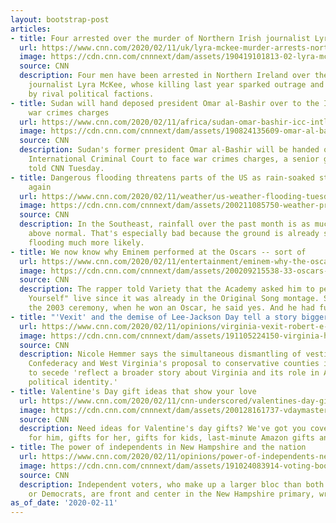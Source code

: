 ```yaml
---
layout: bootstrap-post
articles:
- title: Four arrested over the murder of Northern Irish journalist Lyra McKee
  url: https://www.cnn.com/2020/02/11/uk/lyra-mckee-murder-arrests-northern-ireland-intl-gbr/index.html
  image: https://cdn.cnn.com/cnnnext/dam/assets/190419101813-02-lyra-mckee-super-tease.jpg
  source: CNN
  description: Four men have been arrested in Northern Ireland over the murder of
    journalist Lyra McKee, whose killing last year sparked outrage and calls for talks
    by rival political factions.
- title: Sudan will hand deposed president Omar al-Bashir over to the ICC to face
    war crimes charges
  url: https://www.cnn.com/2020/02/11/africa/sudan-omar-bashir-icc-intl/index.html
  image: https://cdn.cnn.com/cnnnext/dam/assets/190824135609-omar-al-bashir-corruption-trial-cage-super-tease.jpg
  source: CNN
  description: Sudan's former president Omar al-Bashir will be handed over to the
    International Criminal Court to face war crimes charges, a senior government source
    told CNN Tuesday.
- title: Dangerous flooding threatens parts of the US as rain-soaked states get deluged
    again
  url: https://www.cnn.com/2020/02/11/weather/us-weather-flooding-tuesday/index.html
  image: https://cdn.cnn.com/cnnnext/dam/assets/200211085750-weather-precipitation-20200211-super-tease.jpg
  source: CNN
  description: In the Southeast, rainfall over the past month is as much as 200-300%
    above normal. That's especially bad because the ground is already saturated, making
    flooding much more likely.
- title: We now know why Eminem performed at the Oscars -- sort of
  url: https://www.cnn.com/2020/02/11/entertainment/eminem-why-the-oscars-2020-trnd/index.html
  image: https://cdn.cnn.com/cnnnext/dam/assets/200209215538-33-oscars-show-2020-super-tease.jpg
  source: CNN
  description: The rapper told Variety that the Academy asked him to perform "Lose
    Yourself" live since it was already in the Original Song montage. Since he skipped
    the 2003 ceremony, when he won an Oscar, he said yes. And he had fun!
- title: "'Vexit' and the demise of Lee-Jackson Day tell a story bigger than Virginia"
  url: https://www.cnn.com/2020/02/11/opinions/virginia-vexit-robert-e-lee-stonewall-jackson-hemmer/index.html
  image: https://cdn.cnn.com/cnnnext/dam/assets/191105224150-virginia-house-of-delegates-super-tease.jpg
  source: CNN
  description: Nicole Hemmer says the simultaneous dismantling of vestiges of the
    Confederacy and West Virginia's proposal to conservative counties in Virginia
    to secede 'reflect a broader story about Virginia and its role in America's shifting
    political identity.'
- title: Valentine's Day gift ideas that show your love
  url: https://www.cnn.com/2020/02/11/cnn-underscored/valentines-day-gifts/index.html
  image: https://cdn.cnn.com/cnnnext/dam/assets/200128161737-vdaymasterguidelead-super-tease.jpg
  source: CNN
  description: Need ideas for Valentine's day gifts? We've got you covered with gifts
    for him, gifts for her, gifts for kids, last-minute Amazon gifts and more.
- title: The power of independents in New Hampshire and the nation
  url: https://www.cnn.com/2020/02/11/opinions/power-of-independents-new-hampshire-opinion-avlon/index.html
  image: https://cdn.cnn.com/cnnnext/dam/assets/191024083914-voting-booths-stock-super-tease.jpg
  source: CNN
  description: Independent voters, who make up a larger bloc than both Republicans
    or Democrats, are front and center in the New Hampshire primary, writes John Avlon
as_of_date: '2020-02-11'
---
```


